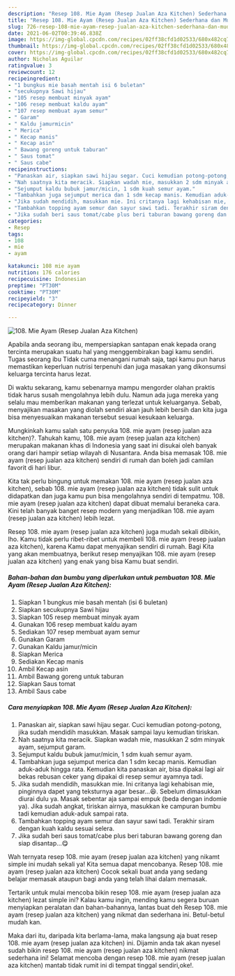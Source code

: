 ```yaml
---
description: "Resep 108. Mie Ayam (Resep Jualan Aza Kitchen) Sederhana dan Mudah Dibuat"
title: "Resep 108. Mie Ayam (Resep Jualan Aza Kitchen) Sederhana dan Mudah Dibuat"
slug: 726-resep-108-mie-ayam-resep-jualan-aza-kitchen-sederhana-dan-mudah-dibuat
date: 2021-06-02T00:39:46.838Z
image: https://img-global.cpcdn.com/recipes/02ff38cfd1d02533/680x482cq70/108-mie-ayam-resep-jualan-aza-kitchen-foto-resep-utama.jpg
thumbnail: https://img-global.cpcdn.com/recipes/02ff38cfd1d02533/680x482cq70/108-mie-ayam-resep-jualan-aza-kitchen-foto-resep-utama.jpg
cover: https://img-global.cpcdn.com/recipes/02ff38cfd1d02533/680x482cq70/108-mie-ayam-resep-jualan-aza-kitchen-foto-resep-utama.jpg
author: Nicholas Aguilar
ratingvalue: 3
reviewcount: 12
recipeingredient:
- "1 bungkus mie basah mentah isi 6 buletan"
- "secukupnya Sawi hijau"
- "105 resep membuat minyak ayam"
- "106 resep membuat kaldu ayam"
- "107 resep membuat ayam semur"
- " Garam"
- " Kaldu jamurmicin"
- " Merica"
- " Kecap manis"
- " Kecap asin"
- " Bawang goreng untuk taburan"
- " Saus tomat"
- " Saus cabe"
recipeinstructions:
- "Panaskan air, siapkan sawi hijau segar. Cuci kemudian potong-potong, jika sudah mendidih masukkan. Masak sampai layu kemudian tiriskan."
- "Nah saatnya kita meracik. Siapkan wadah mie, masukkan 2 sdm minyak ayam, sejumput garam."
- "Sejumput kaldu bubuk jamur/micin, 1 sdm kuah semur ayam."
- "Tambahkan juga sejumput merica dan 1 sdm kecap manis. Kemudian aduk-aduk hingga rata. Kemudian kita panaskan air, bisa dipakai lagi air bekas rebusan ceker yang dipakai di resep semur ayamnya tadi."
- "Jika sudah mendidih, masukkan mie. Ini critanya lagi kehabisan mie, pinginnya dapet yang teksturnya agar besar...😆. Sebelum dimasukkan diurai dulu ya. Masak sebentar aja sampai empuk (beda dengan indomie ya). Jika sudah angkat, tiriskan airnya, masukkan ke campuran bumbu tadi kemudian aduk-aduk sampai rata."
- "Tambahkan topping ayam semur dan sayur sawi tadi. Terakhir siram dengan kuah kaldu sesuai selera."
- "Jika sudah beri saus tomat/cabe plus beri taburan bawang goreng dan siap disantap...😋"
categories:
- Resep
tags:
- 108
- mie
- ayam

katakunci: 108 mie ayam 
nutrition: 176 calories
recipecuisine: Indonesian
preptime: "PT30M"
cooktime: "PT30M"
recipeyield: "3"
recipecategory: Dinner

---
```



![108. Mie Ayam (Resep Jualan Aza Kitchen)](https://img-global.cpcdn.com/recipes/02ff38cfd1d02533/680x482cq70/108-mie-ayam-resep-jualan-aza-kitchen-foto-resep-utama.jpg)

Apabila anda seorang ibu, mempersiapkan santapan enak kepada orang tercinta merupakan suatu hal yang menggembirakan bagi kamu sendiri. Tugas seorang ibu Tidak cuma menangani rumah saja, tapi kamu pun harus memastikan keperluan nutrisi terpenuhi dan juga masakan yang dikonsumsi keluarga tercinta harus lezat.

Di waktu  sekarang, kamu sebenarnya mampu mengorder olahan praktis tidak harus susah mengolahnya lebih dulu. Namun ada juga mereka yang selalu mau memberikan makanan yang terlezat untuk keluarganya. Sebab, menyajikan masakan yang diolah sendiri akan jauh lebih bersih dan kita juga bisa menyesuaikan makanan tersebut sesuai kesukaan keluarga. 



Mungkinkah kamu salah satu penyuka 108. mie ayam (resep jualan aza kitchen)?. Tahukah kamu, 108. mie ayam (resep jualan aza kitchen) merupakan makanan khas di Indonesia yang saat ini disukai oleh banyak orang dari hampir setiap wilayah di Nusantara. Anda bisa memasak 108. mie ayam (resep jualan aza kitchen) sendiri di rumah dan boleh jadi camilan favorit di hari libur.

Kita tak perlu bingung untuk memakan 108. mie ayam (resep jualan aza kitchen), sebab 108. mie ayam (resep jualan aza kitchen) tidak sulit untuk didapatkan dan juga kamu pun bisa mengolahnya sendiri di tempatmu. 108. mie ayam (resep jualan aza kitchen) dapat dibuat memalui beraneka cara. Kini telah banyak banget resep modern yang menjadikan 108. mie ayam (resep jualan aza kitchen) lebih lezat.

Resep 108. mie ayam (resep jualan aza kitchen) juga mudah sekali dibikin, lho. Kamu tidak perlu ribet-ribet untuk membeli 108. mie ayam (resep jualan aza kitchen), karena Kamu dapat menyajikan sendiri di rumah. Bagi Kita yang akan membuatnya, berikut resep menyajikan 108. mie ayam (resep jualan aza kitchen) yang enak yang bisa Kamu buat sendiri.

<!--inarticleads1-->

##### Bahan-bahan dan bumbu yang diperlukan untuk pembuatan 108. Mie Ayam (Resep Jualan Aza Kitchen):

1. Siapkan 1 bungkus mie basah mentah (isi 6 buletan)
1. Siapkan secukupnya Sawi hijau
1. Siapkan 105 resep membuat minyak ayam
1. Gunakan 106 resep membuat kaldu ayam
1. Sediakan 107 resep membuat ayam semur
1. Gunakan  Garam
1. Gunakan  Kaldu jamur/micin
1. Siapkan  Merica
1. Sediakan  Kecap manis
1. Ambil  Kecap asin
1. Ambil  Bawang goreng untuk taburan
1. Siapkan  Saus tomat
1. Ambil  Saus cabe




<!--inarticleads2-->

##### Cara menyiapkan 108. Mie Ayam (Resep Jualan Aza Kitchen):

1. Panaskan air, siapkan sawi hijau segar. Cuci kemudian potong-potong, jika sudah mendidih masukkan. Masak sampai layu kemudian tiriskan.
1. Nah saatnya kita meracik. Siapkan wadah mie, masukkan 2 sdm minyak ayam, sejumput garam.
1. Sejumput kaldu bubuk jamur/micin, 1 sdm kuah semur ayam.
1. Tambahkan juga sejumput merica dan 1 sdm kecap manis. Kemudian aduk-aduk hingga rata. Kemudian kita panaskan air, bisa dipakai lagi air bekas rebusan ceker yang dipakai di resep semur ayamnya tadi.
1. Jika sudah mendidih, masukkan mie. Ini critanya lagi kehabisan mie, pinginnya dapet yang teksturnya agar besar...😆. Sebelum dimasukkan diurai dulu ya. Masak sebentar aja sampai empuk (beda dengan indomie ya). Jika sudah angkat, tiriskan airnya, masukkan ke campuran bumbu tadi kemudian aduk-aduk sampai rata.
1. Tambahkan topping ayam semur dan sayur sawi tadi. Terakhir siram dengan kuah kaldu sesuai selera.
1. Jika sudah beri saus tomat/cabe plus beri taburan bawang goreng dan siap disantap...😋




Wah ternyata resep 108. mie ayam (resep jualan aza kitchen) yang nikamt simple ini mudah sekali ya! Kita semua dapat mencobanya. Resep 108. mie ayam (resep jualan aza kitchen) Cocok sekali buat anda yang sedang belajar memasak ataupun bagi anda yang telah lihai dalam memasak.

Tertarik untuk mulai mencoba bikin resep 108. mie ayam (resep jualan aza kitchen) lezat simple ini? Kalau kamu ingin, mending kamu segera buruan menyiapkan peralatan dan bahan-bahannya, lantas buat deh Resep 108. mie ayam (resep jualan aza kitchen) yang nikmat dan sederhana ini. Betul-betul mudah kan. 

Maka dari itu, daripada kita berlama-lama, maka langsung aja buat resep 108. mie ayam (resep jualan aza kitchen) ini. Dijamin anda tak akan nyesel sudah bikin resep 108. mie ayam (resep jualan aza kitchen) nikmat sederhana ini! Selamat mencoba dengan resep 108. mie ayam (resep jualan aza kitchen) mantab tidak rumit ini di tempat tinggal sendiri,oke!.

